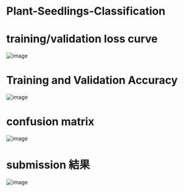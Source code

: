 # Plant-Seedlings-Classification
# training/validation loss curve

![image](https://github.com/user-attachments/assets/833a478d-6901-46cf-b952-fbb0bb9a2b2c)

# Training and Validation Accuracy
![image](https://github.com/user-attachments/assets/efae52d3-66fd-4925-8fb4-b757ac377d23)

# confusion matrix

![image](https://github.com/user-attachments/assets/cad676bd-e6ce-4e62-a43b-afdab3624c89)

# submission 結果

![image](https://github.com/user-attachments/assets/174f7f23-2df4-4923-9b4f-c4fb06455c7d)
